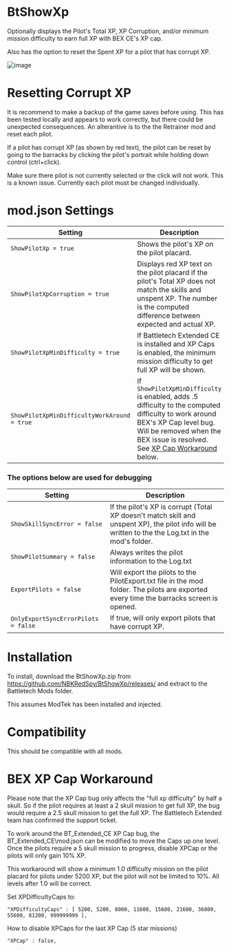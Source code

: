 # BtShowXp

Optionally displays the Pilot's Total XP, XP Corruption, and/or minimum mission difficulty to earn full XP with BEX CE's XP cap.

Also has the option to reset the Spent XP for a pilot that has corrupt XP.

![image](https://user-images.githubusercontent.com/54865934/167340694-3a7b06e3-da51-44ce-b20d-23f89ca9f49f.png)



# Resetting Corrupt XP
It is recommend to make a backup of the game saves before using.  This has been tested locally and appears to work correctly, but there could be unexpected consequences.  An alterantive is to the the Retrainer mod and reset each pilot.

If a pilot has corrupt XP (as shown by red text), the pilot can be reset by going to the barracks by clicking the pilot's portrait while holding down control (ctrl+click).

Make sure there pilot is not currently selected or the click will not work.  This is a known issue.
Currently each pilot must be changed individually.


# mod.json Settings

Setting | Description
---|---|
|```ShowPilotXp = true``` | Shows the pilot's XP on the pilot placard.
|```ShowPilotXpCorruption = true``` | Displays red XP text on the pilot placard if the pilot's Total XP does not match the skills and unspent XP.  The number is the computed difference between expected and actual XP.
|```ShowPilotXpMinDifficulty = true``` | If Battletech Extended CE is installed and XP Caps is enabled, the minimum mission difficulty to get full XP will be shown.
|```ShowPilotXpMinDifficultyWorkAround = true``` | If ```ShowPilotXpMinDifficulty``` is enabled, adds .5 difficulty to the computed difficulty to work around BEX's XP Cap level bug.  Will be removed when the BEX issue is resolved.  See [XP Cap Workaround](#bex-xp-cap-workaround) below.

### The options below are used for debugging

Setting | Description
---|---|
|```ShowSkillSyncError = false``` | If the pilot's XP is corrupt (Total XP doesn't match skill and unspent XP), the pilot info will be written to the the Log.txt in the mod's folder.
|```ShowPilotSummary = false``` | Always writes the pilot information to the Log.txt
|```ExportPilots = false```  |Will export the pilots to the PilotExport.txt file in the mod folder.  The pilots are exported every time the barracks screen is opened.
|```OnlyExportSyncErrorPilots = false``` | If true, will only export pilots that have corrupt XP.


# Installation
To install, download the BtShowXp.zip from https://github.com/NBKRedSpy/BtShowXp/releases/ and extract to the Battletech Mods folder.

This assumes ModTek has been installed and injected.


# Compatibility
This should be compatible with all mods.


# BEX XP Cap Workaround

Please note that the XP Cap bug only affects the "full xp difficulty" by half a skull.  So if the pilot requires at least a 2 skull mission to get full XP, the bug would require a 2.5 skull mission to get the full XP.  The Battletech Extended team has confirmed the support ticket.

To work around the BT_Extended_CE XP Cap bug, the BT_Extended_CE\mod.json can be modified to move the Caps up one level.  
Once the pilots require a 5 skull mission to progress, disable XPCap or the pilots will only gain 10% XP.

This workaround will show a minimum 1.0 difficulty mission on the pilot placard for pilots under 5200 XP, but the pilot will not be limited to 10%.  All levels after 1.0 will be correct.

Set XPDifficultyCaps to:
```
"XPDifficultyCaps" : [ 5200, 5200, 8000, 11600, 15600, 21600, 36000, 55600, 81200, 999999999 ],
```

How to disable XPCaps for the last XP Cap (5 star missions)
```
"XPCap" : false,
```

